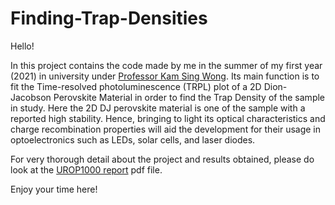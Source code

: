 # Finding-Trap-Densities
Hello! 

In this project contains the code made by me in the summer of my first year (2021) in university under [Professor Kam Sing Wong](https://scholar.google.com.hk/citations?user=8ql1t2EAAAAJ&hl=en). Its main function is to fit the Time-resolved photoluminescence (TRPL) plot of a 2D Dion-Jacobson Perovskite Material in order to find the Trap Density of the sample in study. Here the 2D DJ perovskite material is one of the sample with a reported high stability. Hence, bringing to light its optical characteristics and charge recombination properties will aid the development for their usage in optoelectronics such as LEDs, solar cells, and laser diodes.

For very thorough detail about the project and results obtained, please do look at the [UROP1000 report](https://github.com/alexinthewonderland/Finding-Trap-Densities/blob/main/UROP1000%20Report.pdf) pdf file.

Enjoy your time here! 
